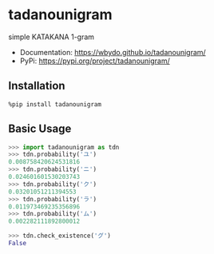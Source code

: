 # tadanounigram
simple KATAKANA 1-gram

- Documentation: https://wbydo.github.io/tadanounigram/
- PyPi: https://pypi.org/project/tadanounigram/

## Installation
``%pip install tadanounigram``

## Basic Usage
```python
>>> import tadanounigram as tdn
>>> tdn.probability('ユ')
0.008758420624531816
>>> tdn.probability('ニ')
0.024601601530203743
>>> tdn.probability('ク')
0.03201051211394553
>>> tdn.probability('ラ')
0.011973469235356896
>>> tdn.probability('ム')
0.002282111892800012

>>> tdn.check_existence('グ')
False
```
